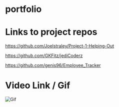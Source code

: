 # portfolio

# Links to project repos
https://github.com/Joelstraley/Project-1-Helping-Out

https://github.com/GKFitz/jediCoderz

https://github.com/genis96/Employee_Tracker


# Video Link / Gif
![Gif](md.gif)

